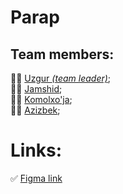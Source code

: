 # Parap

## Team members:

👨‍💻 [Uzgur <i>(team leader)</i>](https://github.com/Rahmarulloh);<br>
👨‍💻 [Jamshid](https://github.com/jamshid2787);<br>
👨‍💻 [Komolxo'ja](https://github.com/komolxoja);<br>
👨‍💻 [Azizbek](https://github.com/Azizbek7js);<br>

# Links:

✅ [Figma link](https://www.figma.com/file/UvOe7Tn71dVl9gLEwLZAfU/Crypto?type=design&node-id=0-116&mode=design&t=tDnGnnIXck5F5WX3-0)
